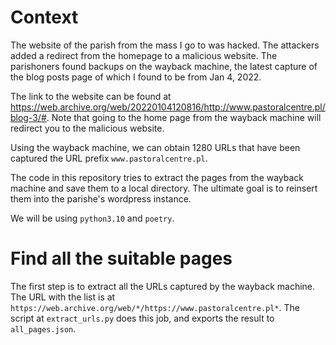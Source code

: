 # Context 
The website of the parish from the mass I go to was hacked.
The attackers added a redirect from the homepage to a malicious website.
The parishoners found backups on the wayback machine, the latest capture of the blog posts page of which I found to be from Jan 4, 2022.

The link to the website can be found at https://web.archive.org/web/20220104120816/http://www.pastoralcentre.pl/blog-3/#.
Note that going to the home page from the wayback machine will redirect you to the malicious website.

Using the wayback machine, we can obtain 1280 URLs that have been captured the URL prefix `www.pastoralcentre.pl`.

The code in this repository tries to extract the pages from the wayback machine and save them to a local directory.
The ultimate goal is to reinsert them into the parishe's wordpress instance.

We will be using `python3.10` and `poetry`.

# Find all the suitable pages

The first step is to extract all the URLs captured by the wayback machine.
The URL with the list is at `https://web.archive.org/web/*/https://www.pastoralcentre.pl*`.
The script at `extract_urls.py` does this job, and exports the result to `all_pages.json`.